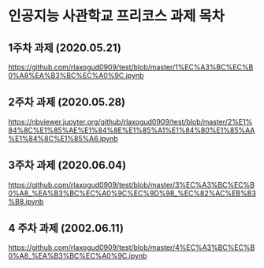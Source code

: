 # 인공지능 사관학교 프리코스 과제 목차

## 1주차 과제 (2020.05.21)
https://github.com/rlaxogud0909/test/blob/master/1%EC%A3%BC%EC%B0%A8%EA%B3%BC%EC%A0%9C.ipynb

## 2주차 과제 (2020.05.28)
https://nbviewer.jupyter.org/github/rlaxogud0909/test/blob/master/2%E1%84%8C%E1%85%AE%E1%84%8E%E1%85%A1%E1%84%80%E1%85%AA%E1%84%8C%E1%85%A6.ipynb

## 3주차 과제 (2020.06.04)
https://github.com/rlaxogud0909/test/blob/master/3%EC%A3%BC%EC%B0%A8_%EA%B3%BC%EC%A0%9C%EC%9D%98_%EC%82%AC%EB%B3%B8.ipynb

## 4 주차 과제 (2002.06.11)
https://github.com/rlaxogud0909/test/blob/master/4%EC%A3%BC%EC%B0%A8_%EA%B3%BC%EC%A0%9C.ipynb
